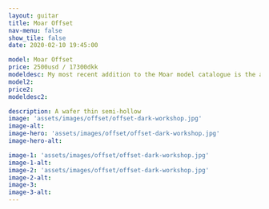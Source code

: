 ```yaml
---
layout: guitar
title: Moar Offset
nav-menu: false
show_tile: false
date: 2020-02-10 19:45:00

model: Moar Offset
price: 2500usd / 17300dkk
modeldesc: My most recent addition to the Moar model catalogue is the as of yet un-named Moar Offset (Have a good idea for a name? [Submit it here]()!) They share a lot of characteristics with the Hollow Mortys, with an all access set neck joint, totally hollow body with no centre block, big belly and arm cuts. But with a body design that wants to be looked at. The F hole is oversized, the weight is low, it has corners in unusual places. See more about them here.
model2:
price2: 
modeldesc2: 

description: A wafer thin semi-hollow 
image: 'assets/images/offset/offset-dark-workshop.jpg'
image-alt: 
image-hero: 'assets/images/offset/offset-dark-workshop.jpg'
image-hero-alt:

image-1: 'assets/images/offset/offset-dark-workshop.jpg'
image-1-alt:
image-2: 'assets/images/offset/offset-dark-workshop.jpg'
image-2-alt:
image-3: 
image-3-alt:
---
```


